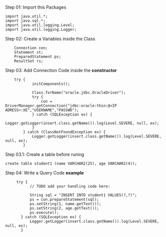 

Step 01: Import this Packages
```
import java.util.*;
import java.sql.*;
import java.util.logging.Level;
import java.util.logging.Logger;
```
Step 02: Create a Variables inside the Class
```
    Connection con;
    Statement st;
    PreparedStatement ps;
    ResultSet rs;
```
Step 03: Add Connection Code inside the **constructor**
```
    try {
            initComponents();
            
            Class.forName("oracle.jdbc.OracleDriver");
            try {
                con = DriverManager.getConnection("jdbc:oracle:thin:@<IP ADRESS>:XE","USERNAME","PASSWD");
            } catch (SQLException ex) {
                Logger.getLogger(insert.class.getName()).log(Level.SEVERE, null, ex);
            }
        } catch (ClassNotFoundException ex) {
            Logger.getLogger(insert.class.getName()).log(Level.SEVERE, null, ex);
        }
```
Step 03.1: Create a table before runing
```
create table student1 (name VARCHAR2(25), age VARCHAR2(4));
```

Step 04: Write a Query Code **example**
 ```
      try {
            // TODO add your handling code here:
            
            String sql = "INSERT INTO student1 VALUES(?,?)";
            ps = con.prepareStatement(sql);
            ps.setString(1, name.getText());
            ps.setString(2, age.getText());
            ps.execute();
        } catch (SQLException ex) {
            Logger.getLogger(insert.class.getName()).log(Level.SEVERE, null, ex);
        }
 ```

